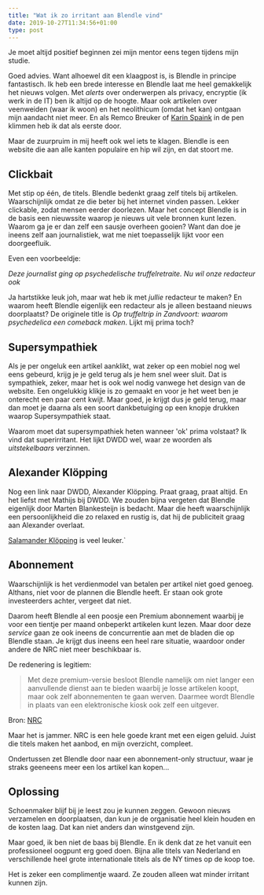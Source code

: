 ```yaml
---
title: "Wat ik zo irritant aan Blendle vind"
date: 2019-10-27T11:34:56+01:00
type: post
---
```


Je moet altijd positief beginnen zei mijn mentor eens tegen tijdens mijn studie. 

Goed advies. Want alhoewel dit een klaagpost is, is Blendle in principe fantastisch. 
Ik heb een brede interesse en Blendle laat me heel gemakkelijk het nieuws volgen. Met _alerts_ over onderwerpen als privacy, encryptie (ik werk in de IT) ben ik altijd op de hoogte. 
Maar ook artikelen over veenweiden (waar ik woon) en het neolithicum (omdat het kan) ontgaan mijn aandacht niet meer. 
En als Remco Breuker of [Karin Spaink](https://www.spaink.net/) in de pen klimmen heb ik dat als eerste door. 

Maar de zuurpruim in mij heeft ook wel iets te klagen. 
Blendle is een website die aan alle kanten populaire en hip wil zijn, en dat stoort me.  

## Clickbait

Met stip op één, de titels. Blendle bedenkt graag zelf titels bij artikelen. 
Waarschijnlijk omdat ze die beter bij het internet vinden passen. Lekker clickable, zodat mensen eerder doorlezen.
Maar het concept Blendle is in de basis een nieuwssite waarop je nieuws uit vele bronnen kunt lezen. 
Waarom ga je er dan zelf een sausje overheen gooien? 
Want dan doe je ineens zelf aan journalistiek, wat me niet toepasselijk lijkt voor een doorgeefluik.

Even een voorbeeldje: 

_Deze journalist ging op psychedelische truffelretraite. Nu wil onze redacteur ook_  

Ja hartstikke leuk joh, maar wat heb ik met _jullie_ redacteur te maken? 
En waarom heeft Blendle eigenlijk een redacteur als je alleen bestaand nieuws doorplaatst?
De originele title is _Op truffeltrip in Zandvoort: waarom psychedelica een comeback maken_. Lijkt mij prima toch?

## Supersympathiek

Als je per ongeluk een artikel aanklikt, wat zeker op een mobiel nog wel eens gebeurd, krijg je je geld terug als je hem snel weer sluit. 
Dat is sympathiek, zeker, maar het is ook wel nodig vanwege het design van de website. 
Een ongelukkig klikje is zo gemaakt en voor je het weet ben je onterecht een paar cent kwijt.
Maar goed, je krijgt dus je geld terug, maar dan moet je daarna als een soort dankbetuiging op een knopje drukken 
waarop Supersympathiek staat.  

Waarom moet dat supersympathiek heten wanneer 'ok' prima volstaat? Ik vind dat superirritant. 
Het lijkt DWDD wel, waar ze woorden als _uitstekelbaars_ verzinnen.

## Alexander Klöpping 

Nog een link naar DWDD, Alexander Klöpping. Praat graag, praat altijd. 
En het liefst met Mathijs bij DWDD. 
We zouden bijna vergeten dat Blendle eigenlijk door Marten Blankesteijn is bedacht. 
Maar die heeft waarschijnlijk een persoonlijkheid die zo relaxed en rustig is, dat hij de publiciteit graag aan Alexander overlaat. 

[Salamander Klöpping](https://www.youtube.com/watch?v=7EMVvlOvENo) is veel leuker.`

## Abonnement

Waarschijnlijk is het verdienmodel van betalen per artikel niet goed genoeg. 
Althans, niet voor de plannen die Blendle heeft. 
Er staan ook grote investeerders achter, vergeet dat niet. 

Daarom heeft Blendle al een poosje een Premium abonnement waarbij je voor een tientje per maand onbeperkt artikelen kunt lezen. 
Maar door deze _service_ gaan ze ook ineens de concurrentie aan met de bladen die op Blendle staan. 
Je krijgt dus ineens een heel rare situatie, waardoor onder andere de NRC niet meer beschikbaar is. 

De redenering is legitiem:

> Met deze premium-versie besloot Blendle namelijk om niet langer een aanvullende dienst aan te bieden waarbij je losse artikelen koopt, 
maar ook zelf abonnementen te gaan werven. 
Daarmee wordt Blendle in plaats van een elektronische kiosk ook zelf een uitgever.

Bron: [NRC](https://www.nrc.nl/nieuws/2017/03/07/waarom-nrc-stopt-met-blendle-a1549164)

Maar het is jammer. NRC is een hele goede krant met een eigen geluid. 
Juist die titels maken het aanbod, en mijn overzicht, compleet. 

Ondertussen zet Blendle door naar een abonnement-only structuur, waar je straks geeneens meer een los artikel kan kopen...

##  Oplossing

Schoenmaker blijf bij je leest zou je kunnen zeggen. 
Gewoon nieuws verzamelen en doorplaatsen, dan kun je de organisatie heel klein houden en de kosten laag. 
Dat kan niet anders dan winstgevend zijn.  

Maar goed, ik ben niet de baas bij Blendle. En ik denk dat ze het vanuit een professioneel oogpunt erg goed doen. 
Bijna alle titels van Nederland en verschillende heel grote internationale titels als de NY times op de koop toe. 

Het is zeker een complimentje waard. Ze zouden alleen wat minder irritant kunnen zijn.
